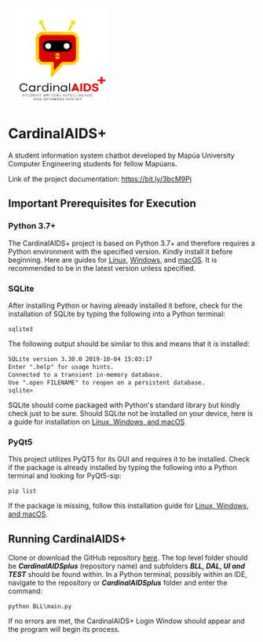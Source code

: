 <img src="https://github.com/jrib02/CardinalAIDSplus/blob/master/UI/CardinalAIDS-full.jpg" width="200" height="200">

# CardinalAIDS+
A student information system chatbot developed by Mapúa University Computer Engineering students for fellow Mapúans.

Link of the project documentation: https://bit.ly/3bcM9Pj

## Important Prerequisites for Execution
### Python 3.7+
The CardinalAIDS+ project is based on Python 3.7+ and therefore requires a Python environment with the specified version. Kindly install it before beginning. Here are guides for [Linux](https://docs.python-guide.org/starting/install3/linux/#install3-linux), [Windows](https://docs.python-guide.org/starting/install3/win/#install3-windows), and [macOS](https://docs.python-guide.org/starting/install3/osx/#install3-osx). It is recommended to be in the latest version unless specified.
### SQLite
After installing Python or having already installed it before, check for the installation of SQLite by typing the following into a Python terminal:

    sqlite3
The following output should be similar to this and means that it is installed:
    
    SQLite version 3.30.0 2019-10-04 15:03:17
    Enter ".help" for usage hints.
    Connected to a transient in-memory database.
    Use ".open FILENAME" to reopen on a persistent database.
    sqlite>
SQLite should come packaged with Python's standard library but kindly check just to be sure. Should SQLite not be installed on your device, here is a guide for installation on [Linux, Windows, and macOS](https://www.tutorialspoint.com/sqlite/sqlite_installation.htm)
### PyQt5
This project utilizes PyQT5 for its GUI and requires it to be installed. Check if the package is already installed by typing the following into a Python terminal and looking for PyQt5-sip:

    pip list
If the package is missing, follow this installation guide for [Linux, Windows, and macOS](https://pythonbasics.org/install-pyqt/).

## Running CardinalAIDS+
Clone or download the GitHub repository [here](https://github.com/jrib02/CardinalAIDSplus.git). The top level folder should be _**CardinalAIDSplus**_ (repository name) and subfolders _**BLL, DAL, UI and TEST**_ should be found within.
In a Python terminal, possibly within an IDE, navigate to the repository or _**CardinalAIDSplus**_ folder and enter the command:

    python BLL\main.py
If no errors are met, the CardinalAIDS+ Login Window should appear and the program will begin its process.
